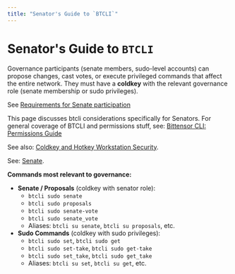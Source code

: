 ```yaml
---
title: "Senator's Guide to `BTCLI`"
---
```


# Senator's Guide to `BTCLI`

Governance participants (senate members, sudo-level accounts) can propose changes, cast votes, or execute privileged commands that affect the entire network. They must have a **coldkey** with the relevant governance role (senate membership or sudo privileges).

See [Requirements for Senate participation](./senate)

This page discusses btcli considerations specifically for Senators. For general coverage of BTCLI and permissions stuff, see: [Bittensor CLI: Permissions Guide](../btcli-permissions)

See also: [Coldkey and Hotkey Workstation Security](../getting-started/coldkey-hotkey-security).


See: [Senate](../senate).

**Commands most relevant to governance:**

- **Senate / Proposals** (coldkey with senator role):
  - `btcli sudo senate`
  - `btcli sudo proposals`
  - `btcli sudo senate-vote`
  - `btcli sudo senate_vote`
  - Aliases: `btcli su senate`, `btcli su proposals`, etc.
- **Sudo Commands** (coldkey with sudo privileges):
  - `btcli sudo set`, `btcli sudo get`
  - `btcli sudo set-take`, `btcli sudo get-take`
  - `btcli sudo set_take`, `btcli sudo get_take`
  - Aliases: `btcli su set`, `btcli su get`, etc.
